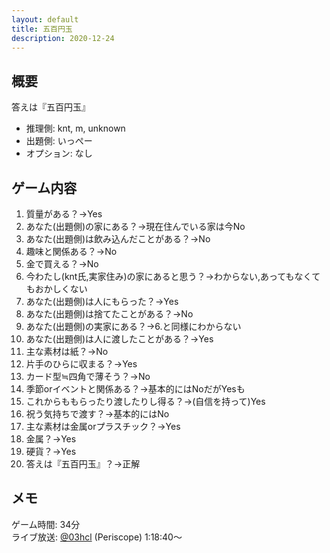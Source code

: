 ```yaml
---
layout: default
title: 五百円玉
description: 2020-12-24
---
```


## 概要

答えは『五百円玉』

- 推理側: knt, m, unknown
- 出題側: いっぺー
- オプション: なし

## ゲーム内容

1. 質量がある？→Yes
2. あなた(出題側)の家にある？→現在住んでいる家は今No
3. あなた(出題側)は飲み込んだことがある？→No
4. 趣味と関係ある？→No
5. 金で買える？→No
6. 今わたし(knt氏,実家住み)の家にあると思う？→わからない,あってもなくてもおかしくない
7. あなた(出題側)は人にもらった？→Yes
8. あなた(出題側)は捨てたことがある？→No
9. あなた(出題側)の実家にある？→6.と同様にわからない
10. あなた(出題側)は人に渡したことがある？→Yes
11. 主な素材は紙？→No
12. 片手のひらに収まる？→Yes
13. カード型≒四角で薄そう？→No
14. 季節orイベントと関係ある？→基本的にはNoだがYesも
15. これからももらったり渡したりし得る？→(自信を持って)Yes
16. 祝う気持ちで渡す？→基本的にはNo
17. 主な素材は金属orプラスチック？→Yes
18. 金属？→Yes
19. 硬貨？→Yes
20. 答えは『五百円玉』？→正解

## メモ

ゲーム時間: 34分  
ライブ放送: [@03hcl](https://www.periscope.tv/03hcl/1djGXqDbONVJZ?t=1h18m40s) (Periscope) 1:18:40～
